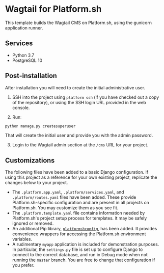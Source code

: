 # Wagtail for Platform.sh

This template builds the Wagtail CMS on Platform.sh, using the gunicorn application runner.

## Services

* Python 3.7
* PostgreSQL 10

## Post-installation

After installation you will need to create the initial administrative user.

1. SSH into the project using `platform ssh` (if you have checked out a copy of the repository), or using the SSH login URL provided in the web console.

2. Run:

```python
python manage.py createsuperuser
```

That will create the initial user and provide you with the admin password.

3. Login to the Wagtail admin section at the `/cms` URL for your project.

## Customizations

The following files have been added to a basic Django configuration.  If using this project as a reference for your own existing project, replicate the changes below to your project.

* The `.platform.app.yaml`, `.platform/services.yaml`, and `.platform/routes.yaml` files have been added.  These provide Platform.sh-specific configuration and are present in all projects on Platform.sh.  You may customize them as you see fit.
* The `.platform.template.yaml` file contains information needed by Platform.sh's project setup process for templates.  It may be safely ignored or removed.
* An additional Pip library, [`platformshconfig`](https://github.com/platformsh/config-reader-python), has been added.  It provides convenience wrappers for accessing the Platform.sh environment variables.
* A rudimentary `myapp` application is included for demonstration purposes.  In particular, the `settings.py` file is set up to configure Django to connect to the correct database, and run in Debug mode when not running the `master` branch.  You are free to change that configuration if you prefer.
